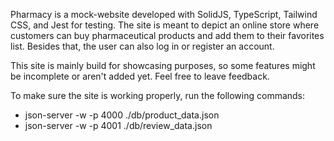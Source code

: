 Pharmacy is a mock-website developed with SolidJS, TypeScript, Tailwind CSS, and Jest for testing. The site is meant to depict an online store where customers can buy pharmaceutical products and add them to their favorites list. Besides that, the user can also log in or register an account.

This site is mainly build for showcasing purposes, so some features might be incomplete or aren't added yet. Feel free to leave feedback.


To make sure the site is working properly, run the following commands:
- json-server -w -p 4000 ./db/product_data.json
- json-server -w -p 4001 ./db/review_data.json
